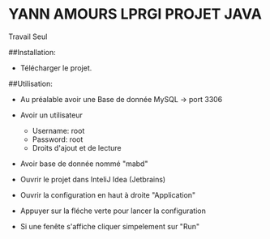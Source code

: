 # YANN AMOURS LPRGI PROJET JAVA
Travail Seul

##Installation:
- Télécharger le projet.


##Utilisation:
- Au préalable avoir une Base de donnée MySQL -> port 3306
- Avoir un utilisateur 
    - Username: root
    - Password: root
    - Droits d'ajout et de lecture
- Avoir base de donnée nommé "mabd"

- Ouvrir le projet dans InteliJ Idea (Jetbrains)
- Ouvrir la configuration en haut à droite "Application" 
- Appuyer sur la fléche verte pour lancer la configuration
- Si une fenête s'affiche cliquer simpelement sur "Run"
